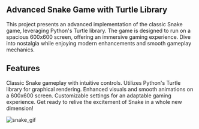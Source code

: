 ## Advanced Snake Game with Turtle Library

This project presents an advanced implementation of the classic Snake game, leveraging Python's Turtle library. The game is designed to run on a spacious 600x600 screen, offering an immersive gaming experience. Dive into nostalgia while enjoying modern enhancements and smooth gameplay mechanics.

## Features

Classic Snake gameplay with intuitive controls.
Utilizes Python's Turtle library for graphical rendering.
Enhanced visuals and smooth animations on a 600x600 screen.
Customizable settings for an adaptable gaming experience.
Get ready to relive the excitement of Snake in a whole new dimension!

![snake_gif](https://user-images.githubusercontent.com/47051507/230716830-caf12b37-545f-4c93-a2f5-dcec37bc6446.gif)
